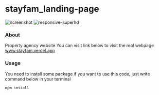 # stayfam_landing-page
![screenshot](https://github.com/yg-firnanda/stayfam_property_agency_web/assets/82860149/21e38990-c0ad-4091-a86b-8a1eee25a3f9)
![responsive-superhd](https://github.com/yg-firnanda/stayfam_property_agency_web/assets/82860149/2474b6af-15d1-4067-9018-e1af058c6642)
### About
Property agency website
You can visit link below to visit the real webpage
<a href="www.stayfam.vercel.app">www.stayfam.vercel.app</a>
### Usage
You need to install some package if you want to use this code, just write command below in your terminal
```
npm install
```
